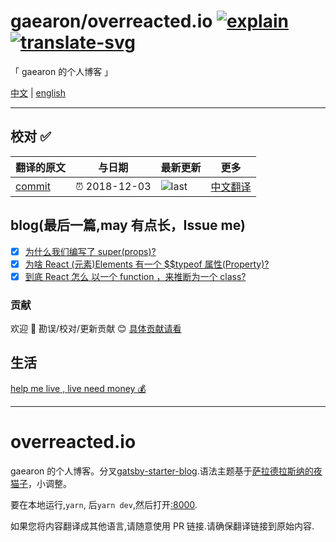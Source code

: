 # gaearon/overreacted.io [![explain]][source] [![translate-svg]][translate-list]

<!-- [![size-img]][size] -->

[explain]: http://llever.com/explain.svg
[source]: https://github.com/chinanf-boy/Source-Explain
[translate-svg]: http://llever.com/translate.svg
[translate-list]: https://github.com/chinanf-boy/chinese-translate-list
[size-img]: https://packagephobia.now.sh/badge?p=Name
[size]: https://packagephobia.now.sh/result?p=Name

「 gaearon 的个人博客 」

[中文](./readme.md) | [english](https://github.com/gaearon/overreacted.io)

---

## 校对 ✅

<!-- doc-templite START generated -->
<!-- repo = 'gaearon/overreacted.io' -->
<!-- commit = 'c25ed09ad8d3713b658431f8a97f72342e7541e2' -->
<!-- time = '2018-12-03' -->

| 翻译的原文 | 与日期        | 最新更新 | 更多                       |
| ---------- | ------------- | -------- | -------------------------- |
| [commit]   | ⏰ 2018-12-03 | ![last]  | [中文翻译][translate-list] |

[last]: https://img.shields.io/github/last-commit/gaearon/overreacted.io.svg
[commit]: https://github.com/gaearon/overreacted.io/tree/c25ed09ad8d3713b658431f8a97f72342e7541e2

<!-- doc-templite END generated -->

## blog(最后一篇,may 有点长，Issue me)

- [x] [为什么我们编写了 super(props)?](src/pages/why-do-we-write-super-props.zh.md)
- [x] [为啥 React (元素)Elements 有一个 $$typeof 属性(Property)?](src/pages/why-do-react-elements-have-typeof-property.zh.md)
- [x] [到底 React 怎么 以一个 function ，来推断为一个 class?](src/pages/how-does-react-tell-a-class-from-a-function.zh.md)

### 贡献

欢迎 👏 勘误/校对/更新贡献 😊 [具体贡献请看](https://github.com/chinanf-boy/chinese-translate-list#贡献)

## 生活

[help me live , live need money 💰](https://github.com/chinanf-boy/live-need-money)

---

# overreacted.io

gaearon 的个人博客。分叉[gatsby-starter-blog](https://github.com/gatsbyjs/gatsby-starter-blog).语法主题基于[萨拉德拉斯纳的夜猫子](https://github.com/sdras/night-owl-vscode-theme/)，小调整。

要在本地运行,`yarn`, 后`yarn dev`,然后打开[:8000](https://localhost:8000).

如果您将内容翻译成其他语言,请随意使用 PR 链接.请确保翻译链接到原始内容.

